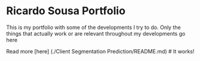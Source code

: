 # Ricardo Sousa Portfolio

This is my portfolio with some of the developments I try to do. Only the things that actually work or are relevant throughout my developments go here

Read more [here] (./Client Segmentation Prediction/README.md) # It works!

